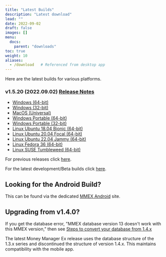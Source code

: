 ```yaml
---
title: "Latest Builds"
description: "Latest download"
lead: ""
date: 2022-09-02
draft: false
images: []
menu:
  docs:
    parent: "downloads"
toc: true
weight: 10
aliases:
  - /download   # Referenced from desktop app
---
```


Here are the latest builds for various platforms.

### v1.5.20 (2022.09.02) [Release Notes](https://github.com/moneymanagerex/moneymanagerex/releases/tag/v1.5.20)

- [Windows (64-bit)](https://github.com/moneymanagerex/moneymanagerex/releases/download/v1.5.20/mmex-1.5.20-win64.exe)
- [Windows (32-bit)](https://github.com/moneymanagerex/moneymanagerex/releases/download/v1.5.20/mmex-1.5.20-win32.exe)
- [MacOS (Universal)](https://github.com/moneymanagerex/moneymanagerex/releases/download/v1.5.20/mmex-1.5.20-Darwin.dmg)
- [Windows Portable (64-bit)](https://github.com/moneymanagerex/moneymanagerex/releases/download/v1.5.20/mmex-1.5.20-win64-portable.zip)
- [Windows Portable (32-bit)](https://github.com/moneymanagerex/moneymanagerex/releases/download/v1.5.20/mmex-1.5.20-win32-portable.zip)
- [Linux Ubuntu 18.04 Bionic (64-bit)](https://github.com/moneymanagerex/moneymanagerex/releases/download/v1.5.20/mmex_1.5.20-Ubuntu.18.04.bionic_amd64.deb)
- [Linux Ubuntu 20.04 Focal (64-bit)](https://github.com/moneymanagerex/moneymanagerex/releases/download/v1.5.20/mmex_1.5.20-Ubuntu.20.04.focal_amd64.deb)
- [Linux Ubuntu 22.04 Jammy (64-bit)](https://github.com/moneymanagerex/moneymanagerex/releases/download/v1.5.20/mmex_1.5.20-Ubuntu.22.04.jammy_amd64.deb)
- [Linux Fedora 36 (64-bit)](https://github.com/moneymanagerex/moneymanagerex/releases/download/v1.5.20/mmex-1.5.20-Fedora.36.ThirtySix.fc36.x86_64.rpm)
- [Linux SUSE Tumbleweed (64-bit)](https://github.com/moneymanagerex/moneymanagerex/releases/download/v1.5.20/mmex-1.5.20-openSUSE.Tumbleweed.x86_64.rpm)

For previous releases click [here](../older).

For the latest development/Beta builds click [here](../development).

## Looking for the Android Build?

This can be found via the dedicated [MMEX Android](https://android.moneymanagerex.org/) site.

## Upgrading from v1.4.0?

If you get the database error, "MMEX database version 13 doesn't work with this MMEX version," 
then see [Steps to convert your database from 1.4.x](https://github.com/moneymanagerex/moneymanagerex/issues/2353)

The latest Money Manager Ex release uses the database structure of the 1.3.x series and discontinued the structure of version 1.4.x. 
This maintains compatibility with the mobile app.

